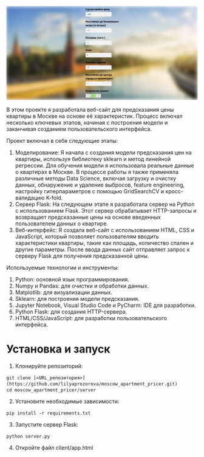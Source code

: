 ![](pricer_website.png)

В этом проекте я разработала веб-сайт для предсказания цены квартиры в Москве на основе её характеристик. Процесс включал несколько ключевых этапов, начиная с построения модели и заканчивая созданием пользовательского интерфейса.

Проект включал в себя следующие этапы:

1. Моделирование: Я начала с создания модели предсказания цен на квартиры, используя библиотеку sklearn и метод линейной регрессии. Для обучения модели я использовала реальные данные о квартирах в Москве. В процессе работы я также применяла различные методы Data Science, включая загрузку и очистку данных, обнаружение и удаление выбросов, feature engineering, настройку гиперпараметров с помощью GridSearchCV и кросс-валидацию K-fold.
2. Сервер Flask: На следующем этапе я разработала сервер на Python с использованием Flask. Этот сервер обрабатывает HTTP-запросы и возвращает предсказанные цены на основе введенных пользователем данных о квартире.
3. Веб-интерфейс: Я создала веб-сайт с использованием HTML, CSS и JavaScript, который позволяет пользователям вводить характеристики квартиры, такие как площадь, количество спален и другие параметры. После ввода данных сайт отправляет запрос к серверу Flask для получения предсказанной цены.

Используемые технологии и инструменты:
1. Python: основной язык программирования.
2. Numpy и Pandas: для очистки и обработки данных.
3. Matplotlib: для визуализации данных.
4. Sklearn: для построения модели предсказания.
5. Jupyter Notebook, Visual Studio Code и PyCharm: IDE для разработки.
6. Python Flask: для создания HTTP-сервера.
7. HTML/CSS/JavaScript: для разработки пользовательского интерфейса.

# Установка и запуск
1. Клонируйте репозиторий:
```
git clone [<URL_репозитория>](https://github.com/lilyaprozorova/moscow_apartment_pricer.git)
cd moscow_apartment_pricer/server
```
2. Установите необходимые зависимости:
```
pip install -r requirements.txt
```
3. Запустите сервер Flask:
```
python server.py
```
4. Откройте файл client/app.html

